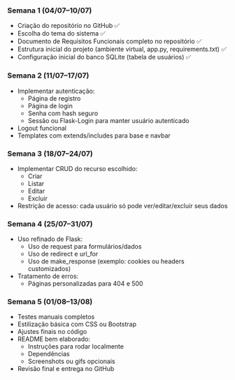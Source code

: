 ### Semana 1 (04/07–10/07)
- Criação do repositório no GitHub ✅
- Escolha do tema do sistema ✅
- Documento de Requisitos Funcionais completo no repositório ✅
- Estrutura inicial do projeto (ambiente virtual, app.py, requirements.txt) ✅
- Configuração inicial do banco SQLite (tabela de usuários) ✅

### Semana 2 (11/07–17/07)
- Implementar autenticação:
    - Página de registro
    - Página de login
    - Senha com hash seguro
    - Sessão ou Flask-Login para manter usuário autenticado
- Logout funcional
- Templates com extends/includes para base e navbar

### Semana 3 (18/07–24/07)
- Implementar CRUD do recurso escolhido:
    - Criar
    - Listar
    - Editar
    - Excluir
- Restrição de acesso: cada usuário só pode ver/editar/excluir seus dados

### Semana 4 (25/07–31/07)
- Uso refinado de Flask:
    - Uso de request para formulários/dados
    - Uso de redirect e url_for
    - Uso de make_response (exemplo: cookies ou headers customizados)
- Tratamento de erros:
    - Páginas personalizadas para 404 e 500

### Semana 5 (01/08–13/08)
- Testes manuais completos
- Estilização básica com CSS ou Bootstrap
- Ajustes finais no código
- README bem elaborado:
    - Instruções para rodar localmente
    - Dependências
    - Screenshots ou gifs opcionais
- Revisão final e entrega no GitHub